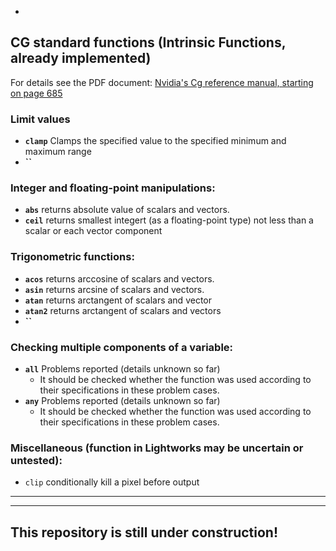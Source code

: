    -
## CG standard functions (Intrinsic Functions, already implemented)

For details see the PDF document: [Nvidia's Cg reference manual, starting on page 685](https://www.google.com.au/url?sa=t&rct=j&q=&esrc=s&source=web&cd=3&cad=rja&uact=8&ved=0ahUKEwj5qpif6rHTAhXLF5QKHQ6MCeAQFggwMAI&url=http%3A%2F%2Fdeveloper.download.nvidia.com%2Fcg%2FCg_3.1%2FCg-3.1_April2012_ReferenceManual.pdf&usg=AFQjCNHI5gaVpuvJH6ZO8bnX7BxJGKXr0A)  

### Limit values
   - **`clamp`** Clamps the specified value to the specified minimum and maximum range
   - **``** 


### Integer and floating-point manipulations:

   - **`abs`**  returns absolute value of scalars and vectors.  
   - **`ceil`** returns smallest integert (as a floating-point type) not less than a scalar or each vector component


### Trigonometric functions:
   - **`acos`**   returns arccosine of scalars and vectors.  
   - **`asin`**   returns arcsine of scalars and vectors. 
   - **`atan`**   returns arctangent of scalars and vector
   - **`atan2`**  returns arctangent of scalars and vectors
   - **``** 
   
### Checking multiple components of a variable:
   - **`all`** Problems reported (details unknown so far)  
      - It should be checked whether the function was used according to their specifications in these problem cases.
   - **`any`** Problems reported (details unknown so far)  
      - It should be checked whether the function was used according to their specifications in these problem cases.
   

### Miscellaneous (function in Lightworks may be uncertain or untested):
- `clip` conditionally kill a pixel before output



---
---

## This repository is still under construction!
